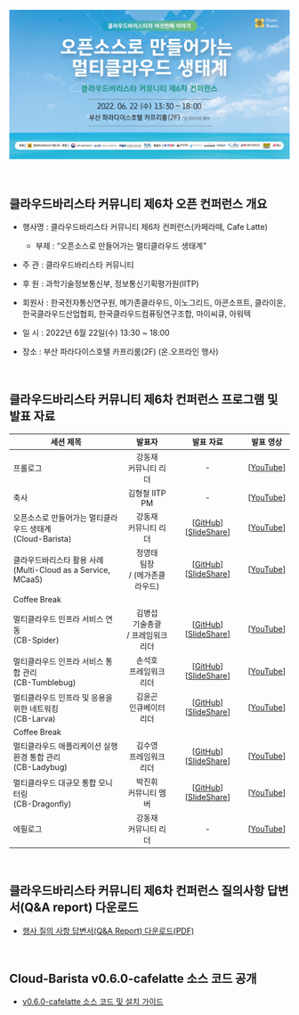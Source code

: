 <p align="center">
  <img src="https://raw.githubusercontent.com/cloud-barista/cloud-barista.github.io/master/assets/img/blog/6th-conference/6th_key_visual.jpg">
</p>
<br>

## 클라우드바리스타 커뮤니티 제6차 오픈 컨퍼런스 개요

* 행사명 : 클라우드바리스타 커뮤니티 제6차 컨퍼런스(카페라떼, Cafe Latte)<br>
  * 부제 : “오픈소스로 만들어가는 멀티클라우드 생태계”

* 주  관 : 클라우드바리스타 커뮤니티
 
* 후  원 : 과학기술정보통신부, 정보통신기획평가원(IITP)

* 회원사 : 한국전자통신연구원, 메가존클라우드, 이노그리드, 아콘소프트, 클라이온, 한국클라우드산업협회, 한국클라우드컴퓨팅연구조합, 마이씨큐, 아워텍

* 일  시 : 2022년 6월 22일(수) 13:30 ~ 18:00

* 장소 : 부산 파라다이스호텔 카프리룸(2F) (온.오프라인 행사)

<br>

## 클라우드바리스타 커뮤니티 제6차 컨퍼런스 프로그램 및 발표 자료

| 세션 제목 | 발표자 | 발표 자료 | 발표 영상 |
| ------------------------------ | :--------------: | :----------------: | :--------------------: |
| 프롤로그 | 강동재<br>커뮤니티 리더 | - | [[YouTube]()] |
| 축사 | 김형철 IITP PM | - | [[YouTube]()] |
| 오픈소스로 만들어가는 멀티클라우드 생태계<br>(Cloud-Barista) | 강동재<br>커뮤니티 리더 | [[GitHub](https://github.com/cloud-barista/docs/blob/master/openseminar/v0.6.0-cafelatte/ppt_files/01._Multi-Cloud_Ecosystem_made_of_Open_Source(Cloud-Barista).pdf)] [[SlideShare](https://www.slideshare.net/cloud-barista/cloudbarista-6-cloudbarista)] | [[YouTube]()] |
| 클라우드바리스타 활용 사례<br>(Multi-Cloud as a Service, MCaaS) | 정영태<br>팀장<br>/ (메가존클라우드) | [[GitHub](https://github.com/cloud-barista/docs/blob/master/openseminar/v0.6.0-cafelatte/ppt_files/02._Cloud-Barista_Usecase(Multi-Cloud_as_a_Service_MCaaS).pdf)] [[SlideShare](https://www.slideshare.net/cloud-barista/cloudbarista-6-multicloud-as-a-service-mcaas)] | [[YouTube]()] |
| Coffee Break |||
| 멀티클라우드 인프라 서비스 연동<br>(CB-Spider) | 김병섭<br>기술총괄<br>/ 프레임워크 리더 | [[GitHub](https://github.com/cloud-barista/docs/blob/master/openseminar/v0.6.0-cafelatte/ppt_files/03._Multi-Cloud_Infrastructure_Services_Federation(CB-Spider).pdf)] [[SlideShare](https://www.slideshare.net/cloud-barista/cloudbarista-6-cbspider)] | [[YouTube]()] |
| 멀티클라우드 인프라 서비스 통합 관리<br>(CB-Tumblebug) | 손석호<br>프레임워크 리더 | [[GitHub](https://github.com/cloud-barista/docs/blob/master/openseminar/v0.6.0-cafelatte/ppt_files/04_Multi-Cloud_Infrastructure_Services_Integration_Management(CB-Tumblebug).pdf)] [[SlideShare](https://www.slideshare.net/cloud-barista/cloudbarista-6-cbtumblebug)] | [[YouTube]()] | 
| 멀티클라우드 인프라 및 응용을 위한 네트워킹<br>(CB-Larva) | 김윤곤<br>인큐베이터 리더 | [[GitHub](https://github.com/cloud-barista/docs/blob/master/openseminar/v0.6.0-cafelatte/ppt_files/05._Network_for_Multi-Cloud_Infrastructure_and_Applications(CB-Larva).pdf)]  [[SlideShare](https://www.slideshare.net/cloud-barista/cloudbarista-6-cblarva)] | [[YouTube]()] |
| Coffee Break |||
| 멀티클라우드 애플리케이션 실행환경 통합 관리<br>(CB-Ladybug) | 김수영<br>프레임워크 리더 | [[GitHub](https://github.com/cloud-barista/docs/blob/master/openseminar/v0.6.0-cafelatte/ppt_files/06._Multi-Cloud_Application_Execution_Environment_Integration_Management(CB-Ladybug).pdf)] [[SlideShare](https://www.slideshare.net/cloud-barista/cloudbarista-6-cbladybug)]  | [[YouTube]()] |
| 멀티클라우드 대규모 통합 모니터링<br>(CB-Dragonfly) | 박진휘<br>커뮤니티 멤버 | [[GitHub](https://github.com/cloud-barista/docs/blob/master/openseminar/v0.6.0-cafelatte/ppt_files/07._Multi-Cloud_Large-scale_Integration_Monitoring(CB-Dragonfly).pdf)] [[SlideShare](https://www.slideshare.net/cloud-barista/cloudbarista-6-cbdragonfly)] | [[YouTube]()] |
| 에필로그 | 강동재<br>커뮤니티 리더 | - | [[YouTube]()] |

<br>

## 클라우드바리스타 커뮤니티 제6차 컨퍼런스 질의사항 답변서(Q&A report) 다운로드

* [행사 질의 사항 답변서(Q&A Report) 다운로드(PDF)](https://github.com/cloud-barista/docs/blob/master/openseminar/v0.6.0-cafelatte/Cloud-Barista_6th_Open_Conference_QnA_Report.pdf "github.com/cloud-barista/docs/blob/master/openseminar//v0.6.0-cafelatte/Cloud-Barista_6th_Open_Conference_QnA_Report.pdf")

<br>

## Cloud-Barista v0.6.0-cafelatte 소스 코드 공개

* [v0.6.0-cafelatte 소스 코드 및 설치 가이드](https://github.com/cloud-barista/cloud-barista/tree/v0.6.0 "github.com/cloud-barista/cloud-barista/tree/v0.6.0")